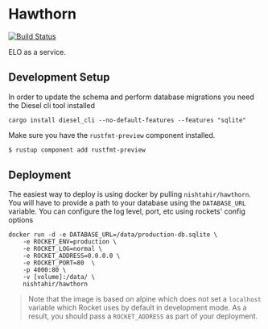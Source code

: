 # Hawthorn

[![Build Status](https://travis-ci.org/nishtahir/hawthorn.svg?branch=master)](https://travis-ci.org/nishtahir/hawthorn)

ELO as a service.

## Development Setup

In order to update the schema and perform database migrations you need the Diesel cli tool installed

```
cargo install diesel_cli --no-default-features --features "sqlite"
```

Make sure you have the `rustfmt-preview` component installed.

```sh
$ rustup component add rustfmt-preview
```

## Deployment

The easiest way to deploy is using docker by pulling `nishtahir/hawthorn`. You will have to provide a path to your 
database using the `DATABASE_URL` variable. You can configure the log level, port, etc using rockets' config 
options 

```
docker run -d -e DATABASE_URL=/data/production-db.sqlite \
    -e ROCKET_ENV=production \
    -e ROCKET_LOG=normal \
    -e ROCKET_ADDRESS=0.0.0.0 \
    -e ROCKET_PORT=80  \
    -p 4000:80 \
    -v [volume]:/data/ \
    nishtahir/hawthorn
```

> Note that the image is based on alpine which does not set a `localhost` variable which
> Rocket uses by default in development mode. As a result, you should pass a `ROCKET_ADDRESS` as
> part of your deployment. 
